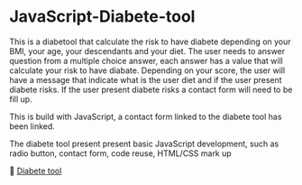 # JavaScript-Diabete-tool

This is a diabetool that calculate the risk to have diabete depending on your BMI, your age, your descendants and your diet. The user needs to answer question from a multiple choice answer, each answer has a value that will calculate your risk to have diabate. Depending on your score, the user will have a message that indicate what is the user diet and if the user present diabete risks. If the user present diabete risks a contact form will need to be fill up.

This is build with JavaScript, a contact form linked to the diabete tool has been linked.

The diabete tool present present basic JavaScript development, such as radio button, contact form, code reuse, HTML/CSS mark up

:link: [Diabete tool](http://titan.dcs.bbk.ac.uk/~vbomme01/portfolio/JavaScript/diabetetool/project_1/diabetestool.html)
